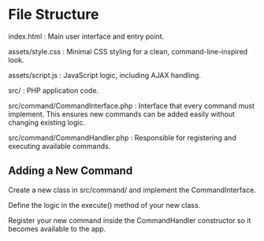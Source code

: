 # File Structure

index.html : Main user interface and entry point.

assets/style.css : Minimal CSS styling for a clean, command-line-inspired look.

assets/script.js : JavaScript logic, including AJAX handling.

src/ : PHP application code.

src/command/CommandInterface.php : Interface that every command must implement. This ensures new commands can be added easily without changing existing logic.

src/command/CommandHandler.php : Responsible for registering and executing available commands.

## Adding a New Command

Create a new class in src/command/ and implement the CommandInterface.

Define the logic in the execute() method of your new class.

Register your new command inside the CommandHandler constructor so it becomes available to the app.


